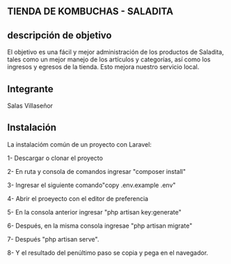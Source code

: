 

## TIENDA DE KOMBUCHAS - SALADITA


## descripción de objetivo

El objetivo es una fácil y mejor administración de los productos de Saladita, tales como un mejor manejo de los artículos y categorías, así como los ingresos y egresos de la tienda. Esto mejora nuestro servicio local.

## Integrante

Salas Villaseñor


## Instalación

La instalacióm común de un proyecto con Laravel:

<p>1- Descargar o clonar el proyecto</p>
<p>2- En ruta y consola de comandos ingresar "composer install"</p>
<p>3- Ingresar el siguiente comando"copy .env.example .env"</p>
<p>4- Abrir el proeyecto con el editor de preferencia</p>
<p>5- En la consola anterior ingresar "php artisan key:generate"</p>
<p>6- Después, en la misma consola ingresae "php artisan migrate"</p>
<p>7- Después "php artisan serve".</p>
<p>8- Y el resultado del penúltimo paso se copia y pega en el navegador.</p>

